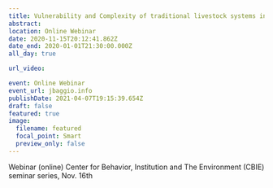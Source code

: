 ```yaml
---
title: Vulnerability and Complexity of traditional livestock systems in Spain
abstract:
location: Online Webinar
date: 2020-11-15T20:12:41.862Z
date_end: 2020-01-01T21:30:00.000Z
all_day: true

url_video:

event: Online Webinar
event_url: jbaggio.info
publishDate: 2021-04-07T19:15:39.654Z
draft: false
featured: true
image:
  filename: featured
  focal_point: Smart
  preview_only: false
---
```


Webinar (online) Center for Behavior, Institution and The Environment (CBIE) seminar series, Nov. 16th
